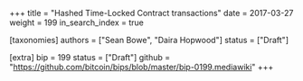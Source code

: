 +++
title = "Hashed Time-Locked Contract transactions"
date = 2017-03-27
weight = 199
in_search_index = true

[taxonomies]
authors = ["Sean Bowe", "Daira Hopwood"]
status = ["Draft"]

[extra]
bip = 199
status = ["Draft"]
github = "https://github.com/bitcoin/bips/blob/master/bip-0199.mediawiki"
+++

